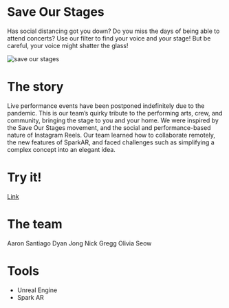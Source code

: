 # Save Our Stages 

Has social distancing got you down? Do you miss the days of being able to attend concerts? Use our filter to find your voice and your stage! But be careful, your voice might shatter the glass!

![save our stages](saveourstages.gif)


# The story

Live performance events have been postponed indefinitely due to the pandemic. This is our team’s quirky tribute to the performing arts, crew, and community, bringing the stage to you and your home. We were inspired by the Save Our Stages movement, and the social and performance-based nature of Instagram Reels. Our team learned how to collaborate remotely, the new features of SparkAR, and faced challenges such as simplifying a complex concept into an elegant idea.

# Try it!
[Link](https://github.com/oliviaseow/saveourstages)

# The team

Aaron Santiago 
Dyan Jong
Nick Gregg
Olivia Seow

# Tools

- Unreal Engine
- Spark AR
